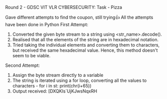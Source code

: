 Round 2 - GDSC VIT VLR CYBERSECURITY: Task - Pizza

Gave different attempts to find the coupon, still trying👍
All the attempts have been done in Python
First Attempt:
1) Converted the given byte stream to a string using <str_name>.decode().
2) Realised that all the elements of the string are in hexadecimal notation.
3) Tried taking the individual elements and converting them to characters, but received the same hexadecimal value. Hence, this method doesn't seem to be viable.

Second Attempt:
1) Assign the byte stream directly to a variable
2) The string is iterated using a for loop, converting all the values to characters - for i in st: print(chr(i+65))
3) Output received:  [DXQKIs`UjKJwsNqxRH
